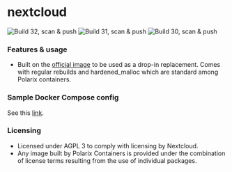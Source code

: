 # nextcloud

![Build 32, scan & push](https://github.com/Polarix-Containers/nextcloud/actions/workflows/build-32.yml/badge.svg)
![Build 31, scan & push](https://github.com/Polarix-Containers/nextcloud/actions/workflows/build-31.yml/badge.svg)
![Build 30, scan & push](https://github.com/Polarix-Containers/nextcloud/actions/workflows/build-30.yml/badge.svg)

### Features & usage
- Built on the [official image](https://github.com/nextcloud/docker) to be used as a drop-in replacement. Comes with regular rebuilds and hardened_malloc which are standard among Polarix containers.

### Sample Docker Compose config
See this [link](https://github.com/Metropolis-nexus/Docker-Compose-Files/tree/main/nextcloud).

### Licensing
- Licensed under AGPL 3 to comply with licensing by Nextcloud.
- Any image built by Polarix Containers is provided under the combination of license terms resulting from the use of individual packages.
